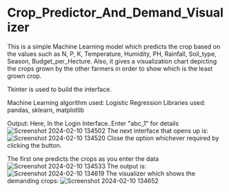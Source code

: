 # Crop_Predictor_And_Demand_Visualizer
This is a simple Machine Learning model which predicts the crop based on the values such as N, P, K, Temperature, Humidity, PH, Rainfall, Soil_type, Season, Budget_per_Hecture. Also, it gives a visualization chart depicting the crops grown by the other farmers in order to show which is the least grown crop.

Tkinter is used to build the interface.

Machine Learning algorithm used: Logistic Regression
Libraries used: pandas, sklearn, matplotlib

Output: 
Here, In the Login Interface..Enter "abc_1" for details
![Screenshot 2024-02-10 134502](https://github.com/akhilapusapelly/Crop_Predictor_And_Demand_Visualizer/assets/86558975/86ca6bce-5668-4133-ae32-2d1fbf65c817)
The next interface that opens up is:
![Screenshot 2024-02-10 134520](https://github.com/akhilapusapelly/Crop_Predictor_And_Demand_Visualizer/assets/86558975/636f73e9-395c-43b2-8b59-c329711a6bb8)
Close the option whichever required by clicking the button.

The first one predicts the crops as you enter the data
![Screenshot 2024-02-10 134533](https://github.com/akhilapusapelly/Crop_Predictor_And_Demand_Visualizer/assets/86558975/769007b4-90d1-4891-94ac-61d6d06910f2)
The output is:
![Screenshot 2024-02-10 134619](https://github.com/akhilapusapelly/Crop_Predictor_And_Demand_Visualizer/assets/86558975/0a2e7ef0-979f-42c4-bc1c-fe800918a6ee)
The visualizer which shows the demanding crops:
![Screenshot 2024-02-10 134652](https://github.com/akhilapusapelly/Crop_Predictor_And_Demand_Visualizer/assets/86558975/8663eeee-8ef9-43d1-aa20-7d3bbd01c18c)
